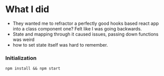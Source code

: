 # What I did
- They wanted me to refractor a perfectly good hooks based react app into a class component one? Felt like I was going backwards.
- State and mapping through it caused issues, passing down functions was weird
- how to set state itself was hard to remember.

### Initialization

```
npm install && npm start
```
